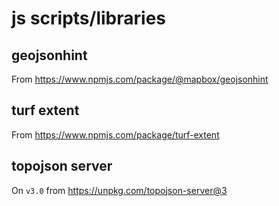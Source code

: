 js scripts/libraries
====================

## geojsonhint

From <https://www.npmjs.com/package/@mapbox/geojsonhint>

## turf extent

From <https://www.npmjs.com/package/turf-extent>

## topojson server

On `v3.0` from <https://unpkg.com/topojson-server@3>
